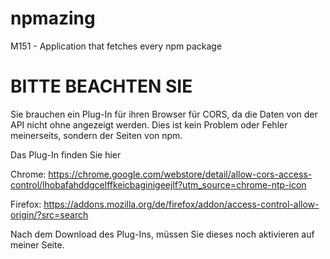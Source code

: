 # npmazing
M151 - Application that fetches every npm package

# BITTE BEACHTEN SIE

Sie brauchen ein Plug-In für ihren Browser für CORS, da die Daten von der API nicht ohne angezeigt werden. Dies ist kein Problem oder Fehler meinerseits, sondern der Seiten von npm.

Das Plug-In finden Sie hier

Chrome: https://chrome.google.com/webstore/detail/allow-cors-access-control/lhobafahddgcelffkeicbaginigeejlf?utm_source=chrome-ntp-icon

Firefox: https://addons.mozilla.org/de/firefox/addon/access-control-allow-origin/?src=search

Nach dem Download des Plug-Ins, müssen Sie dieses noch aktivieren auf meiner Seite.
